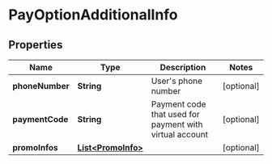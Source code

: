 

# PayOptionAdditionalInfo


## Properties

| Name | Type | Description | Notes |
|------------ | ------------- | ------------- | -------------|
|**phoneNumber** | **String** | User's phone number |  [optional] |
|**paymentCode** | **String** | Payment code that used for payment with virtual account |  [optional] |
|**promoInfos** | [**List&lt;PromoInfo&gt;**](PromoInfo.md) |  |  [optional] |



